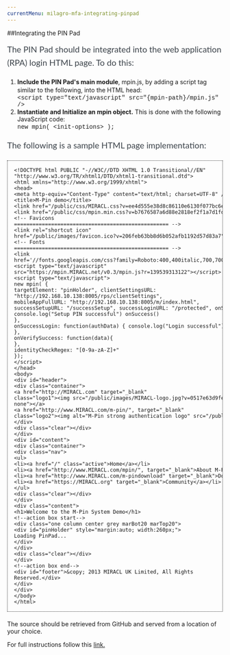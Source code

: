 ```yaml
---
currentMenu: milagro-mfa-integrating-pinpad
---
```




##Integrating the PIN Pad



<p style="margin: 10px 0px 20px; padding: 0px; line-height: 1.6em; color: rgb(62, 69, 76); font-family: Lato, sans-serif; font-size: 1.4em;">The PIN Pad should be integrated into the web application (RPA) login HTML page. To do this:</p>

<ol>
	<li><strong style="font-style: inherit;">Include the PIN Pad&#39;s main module</strong>, mpin.js, by adding&nbsp;<span style="line-height: 19.2px;">a script tag similar to the following,&nbsp;</span>into the HTML head:<br />
	<span class="CVXCodeinText" style="font-family: 'Courier New';">&lt;script type=&quot;text/javascript&quot; src=&quot;{mpin-path}/mpin.js&quot; /&gt;</span></li>
	<li><strong style="font-style: inherit;">Instantiate and Initialize an mpin object.</strong>&nbsp;This is done with the following JavaScript code:<br />
	<span class="CVXCodeinText" style="font-family: 'Courier New';">new mpin( &lt;init-options&gt; );</span></li>
</ol>

<p style="margin: 10px 0px 20px; padding: 0px; line-height: 1.6em; color: rgb(62, 69, 76); font-family: Lato, sans-serif; font-size: 1.4em;">The following is a sample HTML page implementation:<span style="color: rgb(153, 153, 153); font-family: Arial, sans-serif; font-size: 1.7em; font-weight: bold; line-height: 1em;">​</span></p>

<pre style="margin-top: 0px; margin-bottom: 20px; padding: 15px; unicode-bidi: embed; border: 1px dotted; font-size: 12px;">
&lt;!DOCTYPE html PUBLIC &quot;-//W3C//DTD XHTML 1.0 Transitional//EN&quot; 
&quot;http://www.w3.org/TR/xhtml1/DTD/xhtml1-transitional.dtd&quot;&gt; 
&lt;html xmlns=&quot;http://www.w3.org/1999/xhtml&quot;&gt; 
&lt;head&gt; 
&lt;meta http-equiv=&quot;Content-Type&quot; content=&quot;text/html; charset=UTF-8&quot; /&gt; 
&lt;title&gt;M-Pin demo&lt;/title&gt; 
&lt;link href=&quot;/public/css/MIRACL.css?v=ee4d555e38d8c86110e6130f077bc6e2&quot; rel=&quot;stylesheet&quot; type=&quot;text/css&quot; /&gt; 
&lt;link href=&quot;/public/css/mpin.min.css?v=b7676587a6d88e2818ef2f1a7d1fdae6&quot; rel=&quot;stylesheet&quot; type=&quot;text/css&quot; /&gt; 
&lt;!-- Favicons 
================================================== --&gt; 
&lt;link rel=&quot;shortcut icon&quot; 
href=&quot;/public/images/favicon.ico?v=206feb63bb8d6b052afb1192d57d83a7&quot;&gt; 
&lt;!-- Fonts 
================================================== --&gt; 
&lt;link 
href=&#39;//fonts.googleapis.com/css?family=Roboto:400,400italic,700,700italic&#39; rel=&#39;stylesheet&#39; type=&#39;text/css&#39;&gt; 
&lt;script type=&quot;text/javascript&quot; 
src=&quot;https://mpin.MIRACL.net/v0.3/mpin.js?r=139539313122&quot;&gt;&lt;/script&gt; 
&lt;script type=&quot;text/javascript&quot;&gt; 
new mpin( { 
targetElement: &quot;pinHolder&quot;, clientSettingsURL: 
&quot;http://192.168.10.138:8005/rps/clientSettings&quot;, 
mobileAppFullURL: &quot;http://192.168.10.138:8005/m/index.html&quot;, 
successSetupURL: &quot;/successSetup&quot;, successLoginURL: &quot;/protected&quot;, onSuccessSetup: function(setupData, onSuccess) { 
console.log(&quot;Setup PIN successful&quot;) onSuccess() 
}, 
onSuccessLogin: function(authData) { console.log(&quot;Login successful&quot;) window.location = &quot;/protected&quot; 
}, 
onVerifySuccess: function(data){ 
}, 
identityCheckRegex: &quot;[0-9a-zA-Z]+&quot; 
}); 
&lt;/script&gt; 
&lt;/head&gt; 
&lt;body&gt; 
&lt;div id=&quot;header&quot;&gt; 
&lt;div class=&quot;container&quot;&gt; 
&lt;a href=&quot;http://MIRACL.com&quot; target=&quot;_blank&quot; 
class=&quot;logo1&quot;&gt;&lt;img src=&quot;/public/images/MIRACL-logo.jpg?v=0517e63d9febecab7894f22262f21d67&quot; alt=&quot;MIRACL Logo&quot; width=&quot;170&quot; height=&quot;33&quot; title=&quot;MIRACL Logo&quot; style=&quot;border-style: 
none&quot;&gt;&lt;/a&gt; 
&lt;a href=&quot;http://www.MIRACL.com/m-pin/&quot;, target=&quot;_blank&quot; 
class=&quot;logo2&quot;&gt;&lt;img alt=&quot;M-Pin strong authentication logo&quot; src=&quot;/public/images/m-pin-logostrong.png?v=3517e8e85a0030f3f4fad11d0e9448c9&quot; width=&quot;152&quot; height=&quot;54&quot; title=&quot;M-Pin strong authentication logo&quot; style=&quot;border-style: none&quot;&gt;&lt;/a&gt; 
&lt;/div&gt; 
&lt;div class=&quot;clear&quot;&gt;&lt;/div&gt; 
&lt;/div&gt; 
&lt;div id=&quot;content&quot;&gt; 
&lt;div class=&quot;container&quot;&gt; 
&lt;div class=&quot;nav&quot;&gt; 
&lt;ul&gt; 
&lt;li&gt;&lt;a href=&quot;/&quot; class=&quot;active&quot;&gt;Home&lt;/a&gt;&lt;/li&gt; 
&lt;li&gt;&lt;a href=&quot;http://www.MIRACL.com/mpin/&quot;, target=&quot;_blank&quot;&gt;About M-Pin&lt;/a&gt;&lt;/li&gt; 
&lt;li&gt;&lt;a href=&quot;http://www.MIRACL.com/m-pindownload&quot; target=&quot;_blank&quot;&gt;Download M-Pin&lt;/a&gt;&lt;/li&gt; 
&lt;li&gt;&lt;a href=&quot;https://MIRACL.org&quot; target=&quot;_blank&quot;&gt;Community&lt;/a&gt;&lt;/li&gt; 
&lt;/ul&gt; 
&lt;div class=&quot;clear&quot;&gt;&lt;/div&gt; 
&lt;/div&gt; 
&lt;div class=&quot;content&quot;&gt; 
&lt;h1&gt;Welcome to the M-Pin System Demo&lt;/h1&gt; 
&lt;!--action box start--&gt; 
&lt;div class=&quot;one column center grey marBot20 marTop20&quot;&gt; 
&lt;div id=&quot;pinHolder&quot; style=&quot;margin:auto; width:260px;&quot;&gt; 
Loading PinPad... 
&lt;/div&gt; 
&lt;/div&gt; 
&lt;div class=&quot;clear&quot;&gt;&lt;/div&gt; 
&lt;/div&gt; 
&lt;!--action box end--&gt; 
&lt;div id=&quot;footer&quot;&gt;&amp;copy; 2013 MIRACL UK Limited, All Rights 
Reserved.&lt;/div&gt; 
&lt;/div&gt; 
&lt;/div&gt; 
&lt;/body&gt; 
&lt;/html&gt;</pre>

<p>The source should be retrieved from GitHub and served from a location of your choice.</p>

<p> For full instructions follow this <a href="../javascript/milagro-mfa-javascript-guide.html"> link. </a> </p>
